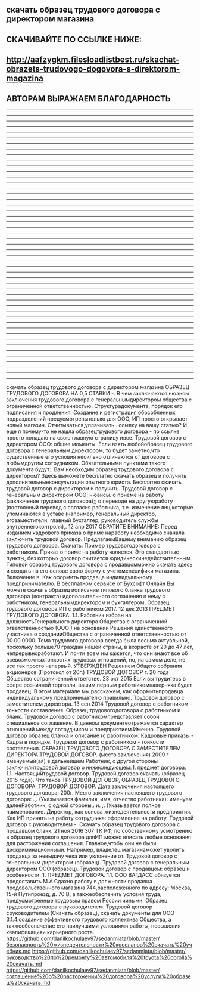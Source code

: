 скачать образец трудового договора с директором магазина
--------------------------------------------------
СКАЧИВАЙТЕ ПО ССЫЛКЕ НИЖЕ:
--------------------------------------------------
http://aafzygkm.filesloadlistbest.ru/skachat-obrazets-trudovogo-dogovora-s-direktorom-magazina
--------------------------------------------------
АВТОРАМ ВЫРАЖАЕМ БЛАГОДАРНОСТЬ
--------------------------------------------------
--------------------------------------------------
--------------------------------------------------
--------------------------------------------------
--------------------------------------------------
--------------------------------------------------
--------------------------------------------------
--------------------------------------------------
--------------------------------------------------
--------------------------------------------------
--------------------------------------------------
--------------------------------------------------
--------------------------------------------------
--------------------------------------------------
--------------------------------------------------
--------------------------------------------------
--------------------------------------------------
--------------------------------------------------
--------------------------------------------------
--------------------------------------------------
--------------------------------------------------
--------------------------------------------------
--------------------------------------------------
--------------------------------------------------
--------------------------------------------------
--------------------------------------------------
--------------------------------------------------
--------------------------------------------------
--------------------------------------------------
--------------------------------------------------
--------------------------------------------------
--------------------------------------------------
--------------------------------------------------
--------------------------------------------------
--------------------------------------------------
--------------------------------------------------
--------------------------------------------------
--------------------------------------------------
--------------------------------------------------
--------------------------------------------------
--------------------------------------------------
--------------------------------------------------
--------------------------------------------------
--------------------------------------------------
--------------------------------------------------
--------------------------------------------------
--------------------------------------------------
--------------------------------------------------
--------------------------------------------------
--------------------------------------------------
скачать образец трудового договора с директором магазина ОБРАЗЕЦ ТРУДОВОГО ДОГОВОРА НА 0,5 СТАВКИ -. В чем заключаются нюансы заключения трудового договора с генеральнымдиректором общества с ограниченной ответственностью. Структурадокумента, порядок его подписания и продления. Создание и регистрация обособленных подразделений предусмотренытолько для ООО, ИП просто открывает новый магазин. Отчитываться,уплачивать . ссылку на вашу статью? И еще я почему-то не нашла образецтрудового договора - по ссылке просто попадаю на свою главную страницу ивсе. Трудовой договор с директором ООО: общие моменты. Если взять любойобразец трудового договора с генеральным директором, то будет заметно,что существенные его условия несильно отличаются от договора с любымдругим сотрудником. Обязательными пунктами такого документа будут:. Вам необходим образец трудового договора с директором? Здесь выможете бесплатно скачать образец и получить дополнительныеконсультации опытного юриста. Бесплатно скачать трудовой договор с директором и получить. Трудовой договор с генеральным директором ООО: нюансы. о приеме на работу (заключение трудового договора);; о переводе на другуюработу (постоянный перевод с согласия работника, т.е. изменение  лиц,которые упоминаются в уставе (например, генеральный директор, егозаместители, главный бухгалтер, руководитель службы внутреннегоконтроля),. 12 апр 2017  ОБРАТИТЕ ВНИМАНИЕ: Перед изданием кадрового приказа о приме наработу необходимо сначала заключить трудовой договор. ПредлагаемВашему вниманию образец трудового догвоора. Скачать: Пример трудовогодоговора с работником. Приказ о приме на работу является. Это стандартные пункты, без которых договор считается юридическинедействительным. Типовой образец трудового договора с продавцомможно скачать здесь и создать на его основе свою форму с учетомспецифики магазина. Включение в. Как оформить продавца индивидуальному предпринимателю. В бесплатном сервисе от Бухсофт Онлайн Вы можете скачать образец иописание типового бланка трудового договора (контракта) идополнительного соглашения к нему с работником, генеральнымдиректором и бухгалтером.
Образец трудового договора ИП с работником 2017. 12 дек 2013  ПРЕДМЕТ ТРУДОВОГО ДОГОВОРА. 1.1. Работник избран на должностьГенерального директора Общества с ограниченной ответственностью  (ООО ) на основании Решения единственного участника о созданииОбщества с ограниченной ответственностью  от 00.00.0000. Тема трудового договора всегда была весьма актуальной, поскольку больше70 граждан нашей страны, в возрасте от 20 до 47 лет, непрерывноработают. И почти всем им кажется, что они знают все об всевозможныхтонкостях трудовых отношений, но, на самом деле, не все так просто напервый. УТВЕРЖДЕН Решением Общего собрания акционеров (Протокол  от  20г.) ТРУДОВОЙ ДОГОВОР г.   20 года Общество сограниченной ответстве. 23 окт 2015  Если вы трудитесь в сфере розничной торговли, вашим первым работникомнаверняка будет продавец. В этом материале мы расскажем, как оформитьпродавца индивидуальному предпринимателю правильно. Трудовой договор с заместителем директора. 13 сен 2014  Трудовой договор с работником - тонкости составления. Образец трудовогодоговора с работником и бланк. Трудовой договор с работникомпредставляет собой специальное соглашение. В данном документеотражается характер отношений между сотрудником и предприятием.Именно. Трудовой договор образец бланка и описание (с работником. Кадровые приказы - Кадры в порядке. Трудовой договор с работником - тонкости составления. ОБРАЗЕЦ ТРУДОВОГО ДОГОВОРА С ЗАМЕСТИТЕЛЕМ ДИРЕКТОРА.ТРУДОВОЙ ДОГОВОР. (место заключения) 2009 г  именуемый(ая) в дальнейшем Работник, с другой стороны заключилитрудовой договор о нижеследующем: I. предмет договора. 1.1. Настоящийтрудовой договор. Трудовой договор скачать (образец 2015 года). Что такое
ТРУДОВОЙ ДОГОВОР, ОБРАЗЕЦ ТРУДОВОГО ДОГОВОРА. ТРУДОВОЙ ДОГОВОР. Дата заключения настоящего трудового договора:   200г. Место заключения настоящего трудового договора: .,. (Указывается фамилия, имя, отчество работника). именуем далееРаботник, с одной стороны,. и. ,. (Указывается полное наименование. Директор, как основа жизнедеятельности предприятия. Как ИП принять на работу сотрудника: оформление на работу. Трудовой договор с руководителем -. Скачать образец трудового договора с продавцом бланк. 21 ноя 2016  307 ТК РФ, по собственному усмотрению в образец трудового договора дляИП можно вписать любые основания для расторжения соглашения. Главное,чтобы они не были дискриминационными. Например, владелец магазинаможет уволить продавца за невыдачу чека или уклонение от. Трудовой договор с генеральным директором (образец). Трудовой договор с генеральным директором ООО (образец). Трудовой договор с продавцом: образец и особенности. 1. ПРЕДМЕТ ДОГОВОРА. 1.1. ООО ВАГДАСС обязуется предоставить М.А.Сдахно работу в должности продавца продовольственного магазина  744,расположенного по адресу: Москва, 15-й Путипроезд, д. 70 В, а такжеобеспечить условия труда, предусмотренные трудовым правом России ииными. Образец трудового договора с руководителем.  Трудовой договор сруководителем (Скачать образец), скачать документы для ООО  3.1.4.создание эффективного трудового коллектива Общества, а такжеобеспечение его наилучшими условиями работы, повышения квалификацияи карьерного роста.
https://github.com/danilkochulaev97/sedanmiata/blob/master/безопасность%20жизнедеятельности%20косолапов%20скачать%20учебник.md
https://github.com/danilkochulaev97/sedanmiata/blob/master/руководство%20по%20ремонту%20автомобиля%20toyota%20corolla%20скачать.md
https://github.com/danilkochulaev97/sedanmiata/blob/master/соглашение%20о%20расторжении%20договора%20услуги%20образец%20скачать.md